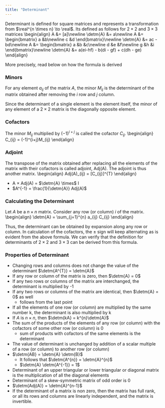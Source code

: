 ```yaml
---
title: "Determinant"
---
```


Determinant is defined for square matrices and represents a transformation from $\real^{n \times n} \to \real$. Its defined as follows for $2 \times 2$ and $3 \times 3$ matrices
\begin{align}
    A &= [a]\newline
    \detm{A} &= a\newline
    A &= \begin{bmatrix}
        a &b\newline c &d
    \end{bmatrix}\newline
    \detm{A} &= ac - bd\newline
    A &= \begin{bmatrix}
        a &b &c\newline d &e &f\newline g &h &i
    \end{bmatrix}\newline
    \detm{A} &= a(ei-hf) - b(di - gf) + c(dh - ge)
\end{align}

More precisely, read below on how the formula is derived

### Minors
For any element $a_{ij}$ of the matrix $A$, the minor $M_{ij}$ is the determinant of the matrix obtained after removing the $i$ row and $j$ column.

Since the determinant of a single element is the element itself, the minor of any element of a $2 \times 2$ matrix is the diagonally opposite element.

### Cofactors
The minor $M_{ij}$ multiplied by $(-1)^{i+j}$ is called the cofactor $C_{ij}$.
\begin{align}
    C_{ij} = (-1)^{i+j}M_{ij}
\end{align}

### Adjoint
The transpose of the matrix obtained after replacing all the elements of the matrix with their cofactors is called adjoint, Adj(A). The adjoint is thus another matrix.
\begin{align}
    Adj(A)\_{ij} = [C_{ij}]^{T}
\end{align}

* A $\times$ Adj(A) = $\detm{A} \times$ I
* $A^{-1} = \frac{1}{\detm{A}} Adj(A)$

### Calculating the Determinant
Let $A$ be a $n \times n$ matrix. Consider any row (or column) $i$ of the matrix.
\begin{align}
    \detm{A} = \sum_{j=1}^{n} a_{ij} C_{ij}
\end{align}

Thus, the determinant can be obtained by expansion along any row or column. In calculation of the cofactors, the $\pm$ sign will keep alternating as is evident from the above formula. We can verify that the definition for determinants of $2 \times 2$ and $3 \times 3$ can be derived from this formula.

### Properties of Determinant
* Changing rows and columns does not change the value of the determinant $\detm{A^{T}} = \detm{A}$
* If any row or column of the matrix is zero, then $\detm{A} = 0$
* If any two rows or columns of the matrix are interchanged, the determinant is multiplied by -1
* If any two rows or columns of the matrix are identical, then $\detm{A} = 0$ as well
    * follows from the last point
* If all the elements of one row (or column) are multiplied by the same number k, the determinant is also multiplied by k
* If $A$ is $n \times n$, then $\detm{kA} = k^{n}\detm{A}$
* The sum of the products of the elements of any row (or column) with the cofactors of some other row (or column) is 0
    * sum of products with cofactors of the same elements is the determinant
* The value of determinant is unchanged by addition of a scalar multiple of a row (or column) to another row (or column)
* $\detm{AB} = \detm{A} \detm{B}$
    * It follows that $\detm{A^{n}} = \detm{A}^{n}$
    * $\detm{A} \detm{A^{-1}} = 1$
* Determinant of an upper triangular or lower triangular or diagonal matrix is the multiplication of all the diagonal elements
* Determinant of a skew-symmetric matrix of odd order is 0
* $\detm{Adj(A)} = \detm{A}^{n-1}$
* If the determinant of a matrix is non zero, then the matrix has full rank, or all its rows and columns are linearly independent, and the matrix is invertible.
